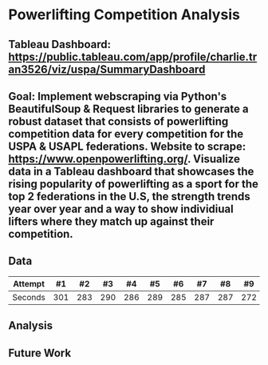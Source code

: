 # Powerlifting Competition Analysis
## Tableau Dashboard: https://public.tableau.com/app/profile/charlie.tran3526/viz/uspa/SummaryDashboard

## Goal: Implement webscraping via Python's BeautifulSoup & Request libraries to generate a robust dataset that consists of powerlifting competition data for every competition for the USPA & USAPL federations. Website to scrape: https://www.openpowerlifting.org/. Visualize data in a Tableau dashboard that showcases the rising popularity of powerlifting as a sport for the top 2 federations in the U.S, the strength trends year over year and a way to show individiual lifters where they match up against their competition. 

## Data
Attempt | #1 | #2 | #3 | #4 | #5 | #6 | #7 | #8 | #9 | #10 | #11
--- | --- | --- | --- |--- |--- |--- |--- |--- |--- |--- |---
Seconds | 301 | 283 | 290 | 286 | 289 | 285 | 287 | 287 | 272 | 276 | 269

## Analysis

## Future Work
